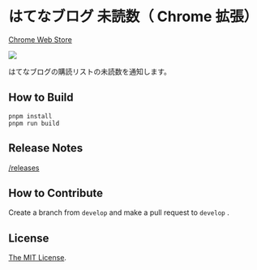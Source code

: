 # はてなブログ 未読数（ Chrome 拡張）

[Chrome Web Store](https://chrome.google.com/webstore/detail/badfajobjkkpkjnnpjggjcifpikjkggm)

<a href="https://chrome.google.com/webstore/detail/badfajobjkkpkjnnpjggjcifpikjkggm">
  <img src="https://user-images.githubusercontent.com/315510/220348695-0f3b8612-a5ae-414e-b884-5efafbc211ec.png" />
</a>

はてなブログの購読リストの未読数を通知します。

## How to Build

```
pnpm install
pnpm run build
```

## Release Notes

[/releases](https://github.com/Cside/chrome-hatena-blog-unread-count/releases)

## How to Contribute

Create a branch from `develop` and make a pull request to `develop` .

## License

[The MIT License](/LICENSE).
